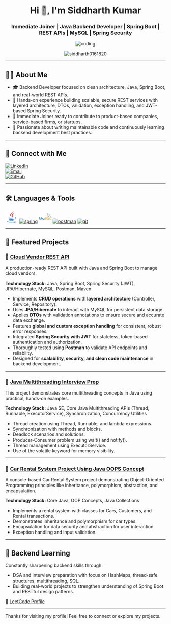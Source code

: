 <h1 align="center">Hi 👋, I'm Siddharth Kumar</h1>
<h3 align="center">Immediate Joiner | Java Backend Developer | Spring Boot | REST APIs | MySQL | Spring Security</h3>

<p align="center">
  <img src="https://user-images.githubusercontent.com/55389276/140866485-8fb1c876-9a8f-4d6a-98dc-08c4981eaf70.gif" alt="coding" width="400"/>
</p>

<p align="center">
  <img src="https://komarev.com/ghpvc/?username=siddharth0161820&label=Profile%20views&color=0e75b6&style=flat" alt="siddharth0161820" />
</p>

---

## 👨‍💻 About Me

- 🎓 Backend Developer focused on clean architecture, Java, Spring Boot, and real-world REST APIs.
- 🧠 Hands-on experience building scalable, secure REST services with layered architecture, DTOs, validation, exception handling, and JWT-based Spring Security.
- 💼 Immediate Joiner ready to contribute to product-based companies, service-based firms, or startups.
- 🔄 Passionate about writing maintainable code and continuously learning backend development best practices.

---

## 🔗 Connect with Me

[![LinkedIn](https://img.shields.io/badge/LinkedIn-blue?style=for-the-badge&logo=linkedin)](https://www.linkedin.com/in/siddharthkumar16/)  
[![Email](https://img.shields.io/badge/Email-grey?style=for-the-badge&logo=gmail)](mailto:siddharth0161820@gmail.com)  
[![GitHub](https://img.shields.io/badge/GitHub-black?style=for-the-badge&logo=github)](https://github.com/siddharth0161820)

---

## 🛠️ Languages & Tools

<p align="left">
  <a href="https://www.java.com" target="_blank"><img src="https://raw.githubusercontent.com/devicons/devicon/master/icons/java/java-original.svg" alt="java" width="40" height="40"/></a>
  <a href="https://spring.io/" target="_blank"><img src="https://www.vectorlogo.zone/logos/springio/springio-icon.svg" alt="spring" width="40" height="40"/></a>
  <a href="https://www.mysql.com/" target="_blank"><img src="https://raw.githubusercontent.com/devicons/devicon/master/icons/mysql/mysql-original-wordmark.svg" alt="mysql" width="40" height="40"/></a>
  <a href="https://postman.com" target="_blank"><img src="https://www.vectorlogo.zone/logos/getpostman/getpostman-icon.svg" alt="postman" width="40" height="40"/></a>
  <a href="https://git-scm.com/" target="_blank"><img src="https://www.vectorlogo.zone/logos/git-scm/git-scm-icon.svg" alt="git" width="40" height="40"/></a>
</p>

---

## 📂 Featured Projects

### 🔹 [Cloud Vendor REST API](https://github.com/siddharth0161820/cloud-vendor-rest-api)  

A production-ready REST API built with Java and Spring Boot to manage cloud vendors.

**Technology Stack:** Java, Spring Boot, Spring Security (JWT), JPA/Hibernate, MySQL, Postman, Maven

- Implements **CRUD operations** with **layered architecture** (Controller, Service, Repository).
- Uses **JPA/Hibernate** to interact with MySQL for persistent data storage.
- Applies **DTOs** with validation annotations to ensure secure and accurate data exchange.
- Features **global and custom exception handling** for consistent, robust error responses.
- Integrated **Spring Security with JWT** for stateless, token-based authentication and authorization.
- Thoroughly tested using **Postman** to validate API endpoints and reliability.
- Designed for **scalability, security, and clean code maintenance** in backend development.

---

### 🔹 [Java Multithreading Interview Prep](https://github.com/siddharth0161820/Java-Multithreading-Interview-Prep)

This project demonstrates core multithreading concepts in Java using practical, hands-on examples.

**Technology Stack:** Java SE, Core Java Multithreading APIs (Thread, Runnable, ExecutorService), Synchronization, Concurrency Utilities

- Thread creation using Thread, Runnable, and lambda expressions.
- Synchronization with methods and blocks.
- Deadlock scenarios and solutions.
- Producer-Consumer problem using wait() and notify().
- Thread management using ExecutorService.
- Use of the volatile keyword for memory visibility.

---

### 🔹 [Car Rental System Project Using Java OOPS Concept](https://github.com/siddharth0161820/CAR-RENTAL-SYSTEM-PROJECT-USING-JAVA-OOPS-CONCEPT)

A console-based Car Rental System project demonstrating Object-Oriented Programming principles like inheritance, polymorphism, abstraction, and encapsulation.

**Technology Stack:** Core Java, OOP Concepts, Java Collections

- Implements a rental system with classes for Cars, Customers, and Rental transactions.
- Demonstrates inheritance and polymorphism for car types.
- Encapsulation for data security and abstraction for user interaction.
- Exception handling and input validation.

---

## 📘 Backend Learning

Constantly sharpening backend skills through:

- DSA and interview preparation with focus on HashMaps, thread-safe structures, multithreading, SQL.
- Building real-world projects to strengthen understanding of Spring Boot and RESTful design patterns.

🔗 [LeetCode Profile](https://leetcode.com/siddharth0161820)  

---

Thanks for visiting my profile! Feel free to connect or explore my projects.
